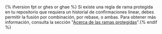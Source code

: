 {% ifversion fpt or ghes or ghae %} Si existe una regla de rama protegida en tu repositorio que requiera un historial de confirmaciones linear, debes permitir la fusión por combinación, por rebase, o ambas. Para obtener más información, consulta la sección "[Acerca de las ramas protegidas](/github/administering-a-repository/about-protected-branches#require-pull-request-reviews-before-merging)".{% endif %}
